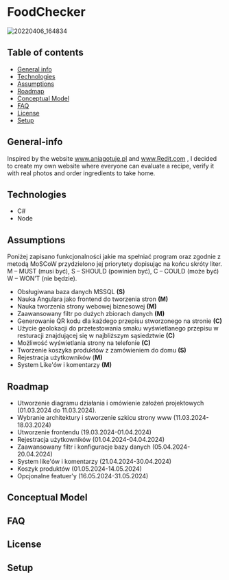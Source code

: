 # FoodChecker
![20220406_164834](https://github.com/PPawlaszczyk/100-commits-project/assets/45148732/43371333-32e2-4ee6-9180-0b62cfdf7972)

## Table of contents
- [General info](#General-info)
- [Technologies](#Technologies)
- [Assumptions](#assumptions)
- [Roadmap](#roadmap)
- [Conceptual Model](#Conceptual-Model)
- [FAQ](#FAQ)
- [License](#license)
- [Setup](#Setup)

## General-info
Inspired by the website www.aniagotuje.pl and www.Redit.com , I decided to create my own website where everyone can evaluate a recipe, verify it with real photos and order ingredients to take home.
## Technologies
- C#
- Node
## Assumptions
Poniżej zapisano funkcjonalności jakie ma spełniać program oraz zgodnie z metodą MoSCoW przydzielono jej priorytety dopisując na końcu skróty liter. M – MUST (musi być), S – SHOULD (powinien być),  C – COULD (może być) W – WON’T (nie będzie).

- Obsługiwana baza danych MSSQL **(S)**
- Nauka Angulara jako frontend do tworzenia stron **(M)**
- Nauka tworzenia strony webowej biznesowej **(M)**
- Zaawansowany filtr po dużych zbiorach danych **(M)**
- Generowanie QR kodu dla każdego przepisu stworzonego na stronie **(C)**
- Użycie geolokacji do przetestowania smaku wyświetlanego przepisu w resturacji znajdującej się w najbliższym sąsiedztwie **(C)**
- Możliwość wyświetlania strony na telefonie **(C)**
- Tworzenie koszyka produktów z zamówieniem do domu **(S)**
- Rejestracja użytkowników (**M)**
- System Like'ów i komentarzy **(M)**
## Roadmap
- Utworzenie diagramu działania i omówienie założeń projektowych (01.03.2024 do 11.03.2024).
- Wybranie architektury i stworzenie szkicu strony www (11.03.2024-18.03.2024)
- Utworzenie frontendu (19.03.2024-01.04.2024)
- Rejestracja użytkowników (01.04.2024-04.04.2024)
- Zaawansowany filtr i konfiguracje bazy danych  (05.04.2024-20.04.2024)
- System like'ów i komentarzy (21.04.2024-30.04.2024)
- Koszyk produktów (01.05.2024-14.05.2024)
- Opcjonalne featuer'y (16.05.2024-31.05.2024)
## Conceptual Model
## FAQ
## License
## Setup
